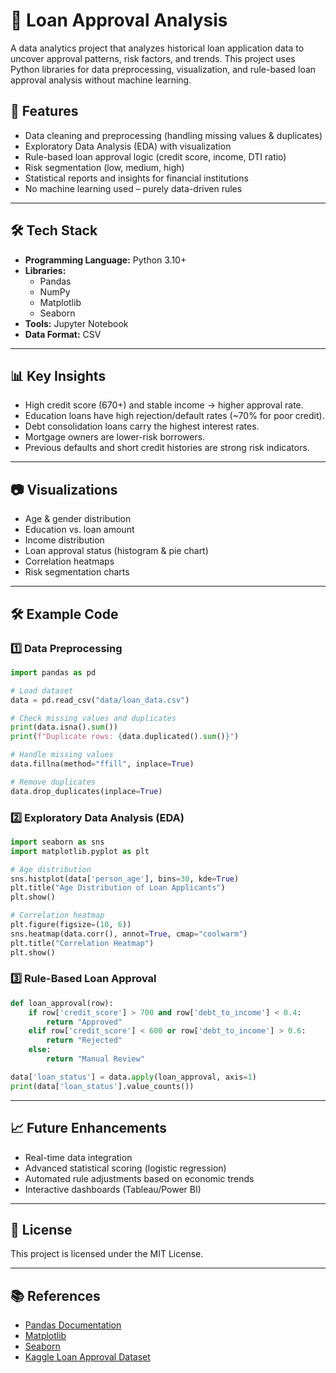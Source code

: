 # 📌 Loan Approval Analysis

A data analytics project that analyzes historical loan application data to uncover approval patterns, risk factors, and trends. This project uses Python libraries for data preprocessing, visualization, and rule-based loan approval analysis without machine learning.

## 🚀 Features
- Data cleaning and preprocessing (handling missing values & duplicates)
- Exploratory Data Analysis (EDA) with visualization
- Rule-based loan approval logic (credit score, income, DTI ratio)
- Risk segmentation (low, medium, high)
- Statistical reports and insights for financial institutions
- No machine learning used – purely data-driven rules
---

## 🛠️ Tech Stack
- **Programming Language:** Python 3.10+
- **Libraries:**
  - Pandas
  - NumPy
  - Matplotlib
  - Seaborn
- **Tools:** Jupyter Notebook
- **Data Format:** CSV

---

## 📊 Key Insights
- High credit score (670+) and stable income → higher approval rate.
- Education loans have high rejection/default rates (~70% for poor credit).
- Debt consolidation loans carry the highest interest rates.
- Mortgage owners are lower-risk borrowers.
- Previous defaults and short credit histories are strong risk indicators.

---

## 📷 Visualizations
- Age & gender distribution
- Education vs. loan amount
- Income distribution
- Loan approval status (histogram & pie chart)
- Correlation heatmaps
- Risk segmentation charts

---

## 🛠️ Example Code

### 1️⃣ Data Preprocessing
```python
import pandas as pd

# Load dataset
data = pd.read_csv("data/loan_data.csv")

# Check missing values and duplicates
print(data.isna().sum())
print(f"Duplicate rows: {data.duplicated().sum()}")

# Handle missing values
data.fillna(method="ffill", inplace=True)

# Remove duplicates
data.drop_duplicates(inplace=True)
```

### 2️⃣ Exploratory Data Analysis (EDA)
```python
import seaborn as sns
import matplotlib.pyplot as plt

# Age distribution
sns.histplot(data['person_age'], bins=30, kde=True)
plt.title("Age Distribution of Loan Applicants")
plt.show()

# Correlation heatmap
plt.figure(figsize=(10, 6))
sns.heatmap(data.corr(), annot=True, cmap="coolwarm")
plt.title("Correlation Heatmap")
plt.show()
```

### 3️⃣ Rule-Based Loan Approval
```python
def loan_approval(row):
    if row['credit_score'] > 700 and row['debt_to_income'] < 0.4:
        return "Approved"
    elif row['credit_score'] < 600 or row['debt_to_income'] > 0.6:
        return "Rejected"
    else:
        return "Manual Review"

data['loan_status'] = data.apply(loan_approval, axis=1)
print(data['loan_status'].value_counts())
```

---

## 📈 Future Enhancements
- Real-time data integration
- Advanced statistical scoring (logistic regression)
- Automated rule adjustments based on economic trends
- Interactive dashboards (Tableau/Power BI)

---

## 🧾 License
This project is licensed under the MIT License.

---

## 📚 References
- [Pandas Documentation](https://pandas.pydata.org/docs/)
- [Matplotlib](https://matplotlib.org/)
- [Seaborn](https://seaborn.pydata.org/)
- [Kaggle Loan Approval Dataset](https://www.kaggle.com/datasets/architsharma01/loan-approval-prediction-dataset)
